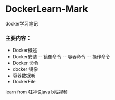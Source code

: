 # DockerLearn-Mark

docker学习笔记

### 主要内容：
- Docker概述
- Docker安装
-- 镜像命令
-- 容器命令
-- 操作命令
- Docker 命令
- docker 镜像
- 容器数据卷
- DockerFile


learn from 狂神说java 
[b站视频](https://www.bilibili.com/video/BV1og4y1q7M4/?spm_id_from=333.337.search-card.all.click)
